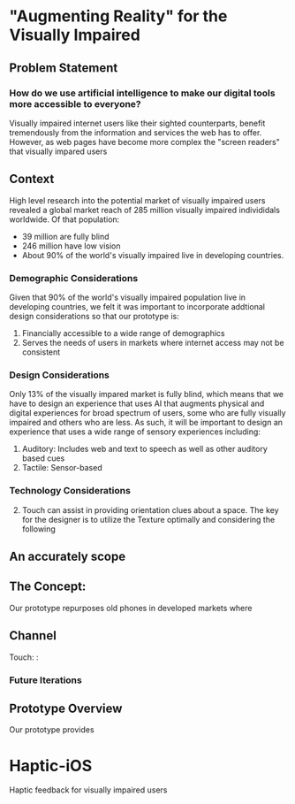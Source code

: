 
# "Augmenting Reality" for the Visually Impaired

## Problem Statement

### How do we use artificial intelligence to make our digital tools more accessible to everyone?

Visually impaired internet users like their sighted counterparts, benefit tremendously from the information and services the web has to offer. However, as web pages have become more complex the "screen readers" that visually impared users 

## Context
High level research into the potential market of visually impaired users revealed a global market reach of 285 million visually impaired individidals worldwide. Of that population: 
- 39 million are fully blind
- 246 million have low vision
- About 90% of the world's visually impaired live in developing countries.

### Demographic Considerations
Given that 90% of the world's visually impaired population live in developing countries, we felt it was important to incorporate addtional design considerations so that our prototype is:

1. Financially accessible to a wide range of demographics
2. Serves the needs of users in markets where internet access may not be consistent

### Design Considerations
Only 13% of the visually impared market is fully blind, which means that we have to design an experience that uses AI that augments physical and digital experiences for broad spectrum of users, some who are fully visually impaired and others who are less. As such, it will be important to design an experience that uses a wide range of sensory experiences including:

1. Auditory: Includes web and text to speech as well as other auditory based cues
2. Tactile: Sensor-based 

### Technology Considerations
2. Touch can assist in providing orientation clues about a space. The key for the designer is to utilize the Texture optimally and considering the following

## An accurately scope 
## The Concept: 

Our prototype repurposes old phones in developed markets where 



## Channel
Touch: :

### Future Iterations


## Prototype Overview
Our prototype provides
# Haptic-iOS
Haptic feedback for visually impaired users
